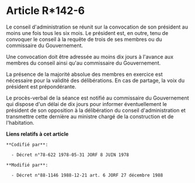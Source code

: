 # Article R*142-6

Le conseil d'administration se réunit sur la convocation de son président au moins une fois tous les six mois. Le président
est, en outre, tenu de convoquer le conseil à la requête de trois de ses membres ou du commissaire du Gouvernement.

Une convocation doit être adressée au moins dix jours à l'avance aux membres du conseil ainsi qu'au commissaire du
Gouvernement.

La présence de la majorité absolue des membres en exercice est nécessaire pour la validité des délibérations. En cas de
partage, la voix du président est prépondérante.

Le procès-verbal de la séance est notifié au commissaire du Gouvernement qui dispose d'un délai de dix jours pour informer
éventuellement le président de son opposition à la délibération du conseil d'administration et transmettre cette dernière au
ministre chargé de la construction et de l'habitation.

**Liens relatifs à cet article**

	**Codifié par**:

	  - Décret n°78-622 1978-05-31 JORF 8 JUIN 1978

	**Modifié par**:

	  - Décret n°88-1146 1988-12-21 art. 6 JORF 27 décembre 1988
